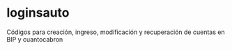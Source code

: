 # loginsauto
Códigos para creación, ingreso, modificación y recuperación de cuentas en BIP y cuantocabron
